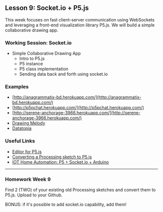 ## Lesson 9: Socket.io + P5.js

This week focuses on fast client-server communication using WebSockets and leveraging a front-end visualization library P5.js. We will build a simple collaborative drawing app.

### Working Session: Socket.io

* Simple Collaborative Drawing App
	* Intro to P5.js
	* P5 instance	
	* P5 class implementation
	* Sending data back and forth using socket.io

	
### Examples

* [http://anagrammatix-bd.herokuapp.com/](http://anagrammatix-bd.herokuapp.com/)
* [http://p5pchat.herokuapp.com/](http://p5pchat.herokuapp.com/)
* [http://serene-anchorage-3966.herokuapp.com/](http://serene-anchorage-3966.herokuapp.com/)
* [Drawing Melody](https://www.chromeexperiments.com/experiment/drawing-melody)
* [Datatopia](http://yumeng-wang.com/projects/datatopia.html)

### Useful Links
 
* [Editor for P5.js](https://alpha.editor.p5js.org/)
* [Converting a Processing sketch to P5.js](https://github.com/processing/p5.js/wiki/Processing-transition)
* [IOT Home Automation: P5 + Socket.io + Arduino](http://www.instructables.com/id/Home-Automation-With-Arduino-and-JavaScript/?ALLSTEPS)


---

### Homework Week 9

Find 2 (TWO) of your existing old Processing sketches and convert them to P5.js. Upload to your Github.

BONUS: if it's possible to add socket.io capability, add them!